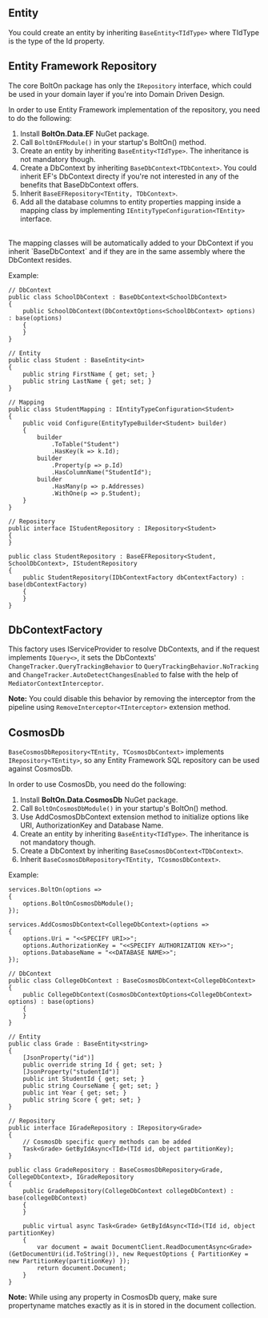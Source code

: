 Entity
------
You could create an entity by inheriting `BaseEntity<TIdType>` where TIdType is the type of the Id property.

Entity Framework Repository
---------------------------
The core BoltOn package has only the `IRepository` interface, which could be used in your domain layer if you're into Domain Driven Design. 

In order to use Entity Framework implementation of the repository, you need to do the following:

1. Install **BoltOn.Data.EF** NuGet package.
2. Call `BoltOnEFModule()` in your startup's BoltOn() method.
3. Create an entity by inheriting `BaseEntity<TIdType>`. The inheritance is not mandatory though.
4. Create a DbContext by inheriting `BaseDbContext<TDbContext>`. You could inherit EF's DbContext directy if you're not interested in any of the benefits that BaseDbContext offers.
5. Inherit `BaseEFRepository<TEntity, TDbContext>`.
6. Add all the database columns to entity properties mapping inside a mapping class by implementing `IEntityTypeConfiguration<TEntity>` interface.
<br>
The mapping classes will be automatically added to your DbContext if you inherit `BaseDbContext<TDbContext>` and if they are in the same assembly where the DbContext resides. 

Example:

    // DbContext
    public class SchoolDbContext : BaseDbContext<SchoolDbContext>
	{
		public SchoolDbContext(DbContextOptions<SchoolDbContext> options) : base(options)
		{
		}
	}

    // Entity
    public class Student : BaseEntity<int>
	{
		public string FirstName { get; set; }
		public string LastName { get; set; }
	}

    // Mapping
    public class StudentMapping : IEntityTypeConfiguration<Student>
	{
		public void Configure(EntityTypeBuilder<Student> builder)
		{
			builder
				.ToTable("Student")
				.HasKey(k => k.Id);
			builder
				.Property(p => p.Id)
				.HasColumnName("StudentId");
			builder
				.HasMany(p => p.Addresses)
				.WithOne(p => p.Student);
		}
	}

    // Repository
    public interface IStudentRepository : IRepository<Student>
	{
	}

	public class StudentRepository : BaseEFRepository<Student, SchoolDbContext>, IStudentRepository
	{
		public StudentRepository(IDbContextFactory dbContextFactory) : base(dbContextFactory)
		{
		}
	}


DbContextFactory
----------------
This factory uses IServiceProvider to resolve DbContexts, and if the request implements `IQuery<>`, it sets the DbContexts' `ChangeTracker.QueryTrackingBehavior` to `QueryTrackingBehavior.NoTracking` and `ChangeTracker.AutoDetectChangesEnabled` to false with the help of `MediatorContextInterceptor`. 

**Note:** You could disable this behavior by removing the interceptor from the pipeline using `RemoveInterceptor<TInterceptor>` extension method.

CosmosDb
--------
`BaseCosmosDbRepository<TEntity, TCosmosDbContext>` implements `IRepository<TEntity>`, so any Entity Framework SQL repository can be used against CosmosDb. 

In order to use CosmosDb, you need do the following:

1. Install **BoltOn.Data.CosmosDb** NuGet package.
2. Call `BoltOnCosmosDbModule()` in your startup's BoltOn() method.
3. Use AddCosmosDbContext extension method to initialize options like URI, AuthorizationKey and Database Name.
4. Create an entity by inheriting `BaseEntity<TIdType>`. The inheritance is not mandatory though.
5. Create a DbContext by inheriting `BaseCosmosDbContext<TDbContext>`. 
6. Inherit `BaseCosmosDbRepository<TEntity, TCosmosDbContext>`.

Example:

	services.BoltOn(options =>
	{
		options.BoltOnCosmosDbModule();
	});

	services.AddCosmosDbContext<CollegeDbContext>(options =>
	{
		options.Uri = "<<SPECIFY URI>>";
		options.AuthorizationKey = "<<SPECIFY AUTHORIZATION KEY>>";
		options.DatabaseName = "<<DATABASE NAME>>";
	});

	// DbContext
	public class CollegeDbContext : BaseCosmosDbContext<CollegeDbContext>
    {
        public CollegeDbContext(CosmosDbContextOptions<CollegeDbContext> options) : base(options)
        {
        }
    }

	// Entity
	public class Grade : BaseEntity<string>
    {
        [JsonProperty("id")]
        public override string Id { get; set; }
        [JsonProperty("studentId")]
        public int StudentId { get; set; }
        public string CourseName { get; set; }
        public int Year { get; set; }
        public string Score { get; set; }
    }

	// Repository
	public interface IGradeRepository : IRepository<Grade>
    {
		// CosmosDb specific query methods can be added
        Task<Grade> GetByIdAsync<TId>(TId id, object partitionKey);
    }

	public class GradeRepository : BaseCosmosDbRepository<Grade, CollegeDbContext>, IGradeRepository
    {
        public GradeRepository(CollegeDbContext collegeDbContext) : base(collegeDbContext)
        {
        }

        public virtual async Task<Grade> GetByIdAsync<TId>(TId id, object partitionKey)
        {
            var document = await DocumentClient.ReadDocumentAsync<Grade>(GetDocumentUri(id.ToString()), new RequestOptions { PartitionKey = new PartitionKey(partitionKey) });
            return document.Document;
        }
    }

**Note:** While using any property in CosmosDb query, make sure propertyname matches exactly as it is in stored in the document collection.
